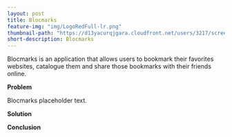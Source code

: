 ```yaml
---
layout: post
title: Blocmarks
feature-img: "img/LogoRedFull-lr.png"
thumbnail-path: "https://d13yacurqjgara.cloudfront.net/users/3217/screenshots/2030966/blocjams_1x.png"
short-description: Blocmarks
---
```

Blocmarks is an application that allows users to bookmark their favorites websites, catalogue them and share those bookmarks with their friends online.

**Problem**

Blocmarks placeholder text.

**Solution**

**Conclusion**
